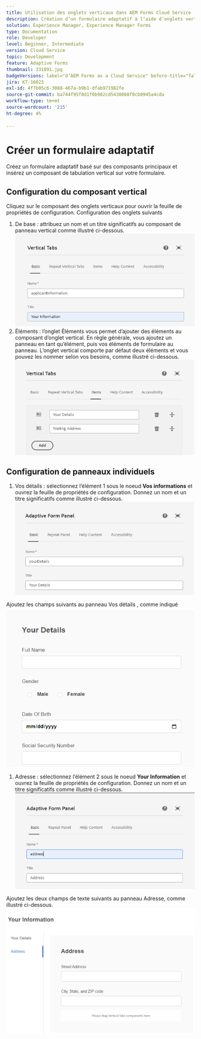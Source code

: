 ```yaml
---
title: Utilisation des onglets verticaux dans AEM Forms Cloud Service
description: Création d’un formulaire adaptatif à l’aide d’onglets verticaux
solution: Experience Manager, Experience Manager Forms
type: Documentation
role: Developer
level: Beginner, Intermediate
version: Cloud Service
topic: Development
feature: Adaptive Forms
thumbnail: 331891.jpg
badgeVersions: label="dʼAEM Forms as a Cloud Service" before-title="false"
jira: KT-16023
exl-id: 4f7b05c6-3088-467a-b9b1-dfab971982fe
source-git-commit: ba744f95f8d1f0b982cd5430860f0cb0945a4cda
workflow-type: tm+mt
source-wordcount: '215'
ht-degree: 4%

---
```


# Créer un formulaire adaptatif

Créez un formulaire adaptatif basé sur des composants principaux et insérez un composant de tabulation vertical sur votre formulaire.

## Configuration du composant vertical

Cliquez sur le composant des onglets verticaux pour ouvrir la feuille de propriétés de configuration. Configuration des onglets suivants

1. De base : attribuez un nom et un titre significatifs au composant de panneau vertical comme illustré ci-dessous.
   ![vertical-tabs-1](assets/vertical-tabs-1.png)
1. Éléments : l’onglet Éléments vous permet d’ajouter des éléments au composant d’onglet vertical. En règle générale, vous ajoutez un panneau en tant qu’élément, puis vos éléments de formulaire au panneau. L’onglet vertical comporte par défaut deux éléments et vous pouvez les nommer selon vos besoins, comme illustré ci-dessous.
   ![vertical-tabs-2](assets/vertical-tabs-2.png)

## Configuration de panneaux individuels

1. Vos détails : sélectionnez l’élément 1 sous le noeud **Vos informations** et ouvrez la feuille de propriétés de configuration. Donnez un nom et un titre significatifs comme illustré ci-dessous.
   ![vertical-tabs-3](assets/vertical-tabs-3.png)

Ajoutez les champs suivants au panneau Vos détails , comme indiqué
![vertical-tabs-4](assets/vertical-tabs-4.png)

1. Adresse : sélectionnez l’élément 2 sous le noeud **Your Information** et ouvrez la feuille de propriétés de configuration. Donnez un nom et un titre significatifs comme illustré ci-dessous.
   ![vertical-tabs-6](assets/vertical-tabs-6.png)

Ajoutez les deux champs de texte suivants au panneau Adresse, comme illustré ci-dessous.
![vertical-tabs-5](assets/vertical-tabs-5.png)
